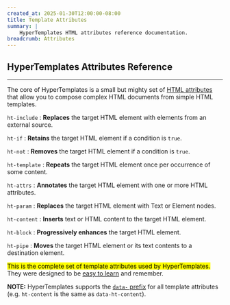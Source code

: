 ```yaml
---
created_at: 2025-01-30T12:00:00-08:00
title: Template Attributes
summary: |
    HyperTemplates HTML attributes reference documentation.
breadcrumb: Attributes
---
```


## HyperTemplates Attributes Reference
--------------------------------------

The core of HyperTemplates is a small but mighty set of [HTML attributes] that allow you to compose complex HTML documents from simple HTML templates.

`ht-include`
: **Replaces** the target HTML element with elements from an external source.

  <learn-more ht-block href='./ht-include'></learn-more>

`ht-if`
: **Retains** the target HTML element if a condition is `true`.

  <learn-more ht-block href='./ht-if'></learn-more>

`ht-not`
: **Removes** the target HTML element if a condition is `true`.

  <learn-more ht-block href='./ht-not'></learn-more>

`ht-template`
: **Repeats** the target HTML element once per occurrence of some content.

  <learn-more ht-block href='./ht-template'></learn-more>

`ht-attrs`
: **Annotates** the target HTML element with one or more HTML attributes.

  <learn-more ht-block href='./ht-attrs'></learn-more>

`ht-param`
: **Replaces** the target HTML element with Text or Element nodes.
  
  <learn-more ht-block href='./ht-param'></learn-more>

`ht-content`
: **Inserts** text or HTML content to the target HTML element.
  
  <learn-more ht-block href='./ht-content'></learn-more>

`ht-block`
: **Progressively enhances** the target HTML element.

  <learn-more ht-block href='./ht-block'></learn-more>

`ht-pipe`
: **Moves** the target HTML element or its text contents to a destination element.

  <learn-more ht-block href='./ht-pipe'></learn-more>

<mark>This is the complete set of template attributes used by HyperTemplates.</mark>
They were designed to be [easy to learn] and remember.

<doc-quote ht-block notice>

**NOTE:** HyperTemplates supports the [`data-` prefix] for all template attributes (e.g. `ht-content` is the same as `data-ht-content`).

</doc-quote>

<!-- Links -->
[HTML attributes]: https://developer.mozilla.org/en-US/docs/Web/HTML/Attributes
[easy to learn]: /docs/tutorials/getting-started/
[`data-` prefix]: https://developer.mozilla.org/en-US/docs/Learn_web_development/Howto/Solve_HTML_problems/Use_data_attributes
